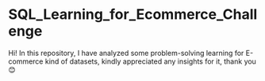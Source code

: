 # SQL_Learning_for_Ecommerce_Challenge
Hi! In this repository, I have analyzed some problem-solving learning for E-commerce kind of datasets, kindly appreciated any insights for it, thank you 😊 

